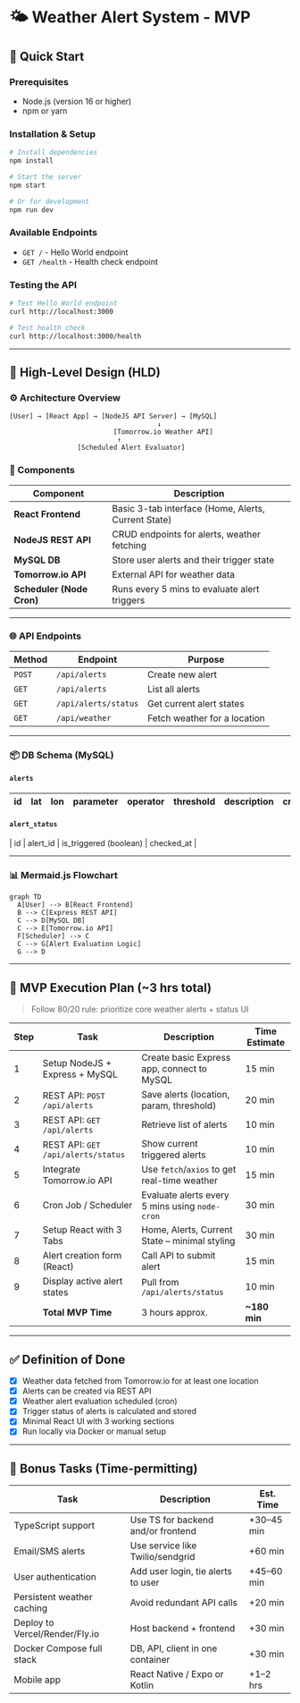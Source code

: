 # 🌤️ Weather Alert System - MVP

## 🚀 Quick Start

### Prerequisites
- Node.js (version 16 or higher)
- npm or yarn

### Installation & Setup
```bash
# Install dependencies
npm install

# Start the server
npm start

# Or for development
npm run dev
```

### Available Endpoints
- `GET /` - Hello World endpoint
- `GET /health` - Health check endpoint

### Testing the API
```bash
# Test Hello World endpoint
curl http://localhost:3000

# Test health check
curl http://localhost:3000/health
```

---

## 🧠 High-Level Design (HLD)

### ⚙️ Architecture Overview

```
[User] → [React App] → [NodeJS API Server] → [MySQL]
                                     ↓
                          [Tomorrow.io Weather API]
                           ↑
                 [Scheduled Alert Evaluator]
```

### 🧩 Components

| Component              | Description |
|------------------------|-------------|
| **React Frontend**     | Basic 3-tab interface (Home, Alerts, Current State) |
| **NodeJS REST API**    | CRUD endpoints for alerts, weather fetching |
| **MySQL DB**           | Store user alerts and their trigger state |
| **Tomorrow.io API**    | External API for weather data |
| **Scheduler (Node Cron)** | Runs every 5 mins to evaluate alert triggers |

---

### 🌐 API Endpoints

| Method | Endpoint             | Purpose |
|--------|----------------------|---------|
| `POST`| `/api/alerts`         | Create new alert |
| `GET` | `/api/alerts`         | List all alerts |
| `GET` | `/api/alerts/status`  | Get current alert states |
| `GET` | `/api/weather`        | Fetch weather for a location |

---

### 📦 DB Schema (MySQL)

#### `alerts`
| id | lat | lon | parameter | operator | threshold | description | created_at |
|----|-----|-----|-----------|----------|-----------|-------------|------------|

#### `alert_status`
| id | alert_id | is_triggered (boolean) | checked_at |

---

### 📊 Mermaid.js Flowchart

```mermaid
graph TD
  A[User] --> B[React Frontend]
  B --> C[Express REST API]
  C --> D[MySQL DB]
  C --> E[Tomorrow.io API]
  F[Scheduler] --> C
  C --> G[Alert Evaluation Logic]
  G --> D
```

---

## 🚀 MVP Execution Plan (~3 hrs total)

> Follow 80/20 rule: prioritize core weather alerts + status UI

| Step | Task | Description | Time Estimate |
|------|------|-------------|----------------|
| 1    | Setup NodeJS + Express + MySQL | Create basic Express app, connect to MySQL | 15 min |
| 2    | REST API: `POST /api/alerts` | Save alerts (location, param, threshold) | 20 min |
| 3    | REST API: `GET /api/alerts` | Retrieve list of alerts | 10 min |
| 4    | REST API: `GET /api/alerts/status` | Show current triggered alerts | 10 min |
| 5    | Integrate Tomorrow.io API | Use `fetch`/`axios` to get real-time weather | 15 min |
| 6    | Cron Job / Scheduler | Evaluate alerts every 5 mins using `node-cron` | 30 min |
| 7    | Setup React with 3 Tabs | Home, Alerts, Current State – minimal styling | 30 min |
| 8    | Alert creation form (React) | Call API to submit alert | 15 min |
| 9    | Display active alert states | Pull from `/api/alerts/status` | 10 min |
|      | **Total MVP Time**         | 3 hours approx. | **~180 min** |

---

## ✅ Definition of Done

- [x] Weather data fetched from Tomorrow.io for at least one location
- [x] Alerts can be created via REST API
- [x] Weather alert evaluation scheduled (cron)
- [x] Trigger status of alerts is calculated and stored
- [x] Minimal React UI with 3 working sections
- [x] Run locally via Docker or manual setup

---

## 🧪 Bonus Tasks (Time-permitting)

| Task | Description | Est. Time |
|------|-------------|-----------|
| TypeScript support | Use TS for backend and/or frontend | +30–45 min |
| Email/SMS alerts | Use service like Twilio/sendgrid | +60 min |
| User authentication | Add user login, tie alerts to user | +45–60 min |
| Persistent weather caching | Avoid redundant API calls | +20 min |
| Deploy to Vercel/Render/Fly.io | Host backend + frontend | +30 min |
| Docker Compose full stack | DB, API, client in one container | +30 min |
| Mobile app | React Native / Expo or Kotlin | +1–2 hrs |
